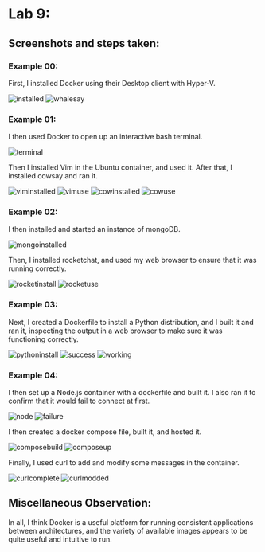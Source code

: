 # Lab 9:

## Screenshots and steps taken:

### Example 00:

First, I installed Docker using their Desktop client with Hyper-V.

![installed](Images/installed.PNG)
![whalesay](Images/whalesay.PNG)


### Example 01:

I then used Docker to open up an interactive bash terminal.

![terminal](Images/bash.PNG)

Then I installed Vim in the Ubuntu container, and used it. After that, I installed cowsay and ran it.

![viminstalled](Images/vim.PNG)
![vimuse](Images/vimuse.PNG)
![cowinstalled](Images/cowinstall.PNG)
![cowuse](Images/cowsay.PNG)

### Example 02:

I then installed and started an instance of mongoDB.

![mongoinstalled](Images/mongoinstall.PNG)

Then, I installed rocketchat, and used my web browser to ensure that it was running correctly.

![rocketinstall](Images/chatinstall.PNG)
![rocketuse](Images/rocketchat.PNG)


### Example 03:

Next, I created a Dockerfile to install a Python distribution, and I built it and ran it, inspecting the output in a web browser to make sure it was functioning correctly.

![pythoninstall](Images/pythoninstall.PNG)
![success](Images/pythonsuccess.PNG)
![working](Images/pythonwork.PNG)

### Example 04:

I then set up a Node.js container with a dockerfile and built it. I also ran it to confirm that it would fail to connect at first.

![node](Images/nodeinstall.PNG)
![failure](Images/connectfail.PNG)

I then created a docker compose file, built it, and hosted it.

![composebuild](Images/composebuild.PNG)
![composeup](Images/composeup.PNG)

Finally, I used curl to add and modify some messages in the container.

![curlcomplete](Images/curlmessage1.PNG)
![curlmodded](Images/curlmessage2.PNG)

## Miscellaneous Observation:

In all, I think Docker is a useful platform for running consistent applications between architectures, and the variety of available images appears to be quite useful and intuitive to run.